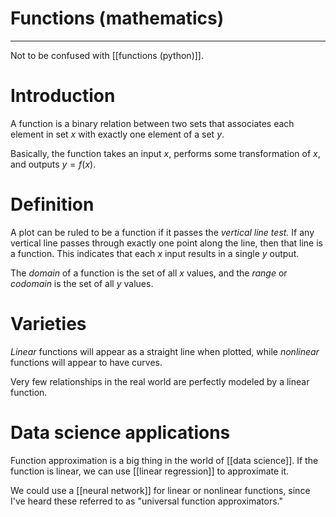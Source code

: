 # Functions (mathematics)


---
Not to be confused with [[functions (python)]]. 

# Introduction
A function is a binary relation between two sets that associates each element in set $x$ with exactly one element of a set $y$. 

Basically, the function takes an input $x$, performs some transformation of $x$, and outputs $y=f(x)$. 

# Definition
A plot can be ruled to be a function if it passes the *vertical line test.* If any vertical line passes through exactly one point along the line, then that line is a function. This indicates that each $x$ input results in a single $y$ output. 

The *domain* of a function is the set of all $x$ values, and the *range* or *codomain* is the set of all $y$ values. 

# Varieties
*Linear* functions will appear as a straight line when plotted, while *nonlinear* functions will appear to have curves. 

Very few relationships in the real world are perfectly modeled by a linear function. 

# Data science applications
Function approximation is a big thing in the world of [[data science]]. If the function is linear, we can use [[linear regression]] to approximate it. 

We could use a [[neural network]] for linear or nonlinear functions, since I've heard these referred to as "universal function approximators."
